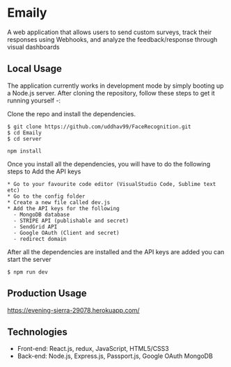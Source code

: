 # Emaily
 A web application that allows users to send custom surveys, track their responses using Webhooks, and analyze the feedback/response through visual dashboards

## Local Usage 
The application currently works in development mode by simply booting up a Node.js server. After cloning the repository, follow these steps to get it running yourself -:

Clone the repo and install the dependencies.
```
$ git clone https://github.com/uddhav99/FaceRecognition.git
$ cd Emaily
$ cd server
```
```
npm install 
```
Once you install all the dependencies, you will have to do the following steps to Add the API keys 
```
* Go to your favourite code editor (VisualStudio Code, Sublime text etc)
* Go to the config folder
* Create a new file called dev.js
* Add the API keys for the following
  - MongoDB database
  - STRIPE API (publishable and secret)
  - SendGrid API 
  - Google OAuth (Client and secret)
  - redirect domain

```
After all the dependencies are installed and the API keys are added you can start the server
```
$ npm run dev
```
## Production Usage
https://evening-sierra-29078.herokuapp.com/

## Technologies
- Front-end: React.js, redux, JavaScript, HTML5/CSS3
- Back-end: Node.js, Express.js, Passport.js, Google OAuth MongoDB
